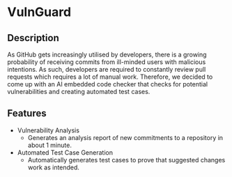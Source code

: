 # VulnGuard

## Description
As GitHub gets increasingly utilised by developers, there is a growing probability of receiving commits from ill-minded users with malicious intentions. As such, developers are required to constantly review pull requests which requires a lot of manual work. Therefore, we decided to come up with an AI embedded code checker that checks for potential vulnerabilities and creating automated test cases.

## Features
- Vulnerability Analysis 
  - Generates an analysis report of new commitments to a repository in about 1 minute.
- Automated Test Case Generation
  - Automatically generates test cases to prove that suggested changes work as intended.
